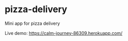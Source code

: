# pizza-delivery

Mini app for pizza delivery

Live demo: https://calm-journey-86309.herokuapp.com/
